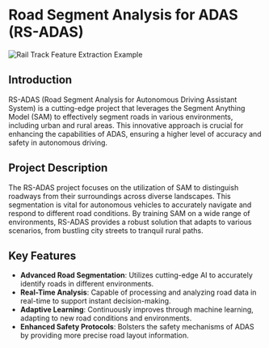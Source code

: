 # Road Segment Analysis for ADAS (RS-ADAS)

![Rail Track Feature Extraction Example](URL_TO_YOUR_IMAGE)

## Introduction
RS-ADAS (Road Segment Analysis for Autonomous Driving Assistant System) is a cutting-edge project that leverages the Segment Anything Model (SAM) to effectively segment roads in various environments, including urban and rural areas. This innovative approach is crucial for enhancing the capabilities of ADAS, ensuring a higher level of accuracy and safety in autonomous driving.

## Project Description
The RS-ADAS project focuses on the utilization of SAM to distinguish roadways from their surroundings across diverse landscapes. This segmentation is vital for autonomous vehicles to accurately navigate and respond to different road conditions. By training SAM on a wide range of environments, RS-ADAS provides a robust solution that adapts to various scenarios, from bustling city streets to tranquil rural paths.

## Key Features
- **Advanced Road Segmentation**: Utilizes cutting-edge AI to accurately identify roads in different environments.
- **Real-Time Analysis**: Capable of processing and analyzing road data in real-time to support instant decision-making.
- **Adaptive Learning**: Continuously improves through machine learning, adapting to new road conditions and environments.
- **Enhanced Safety Protocols**: Bolsters the safety mechanisms of ADAS by providing more precise road layout information.
